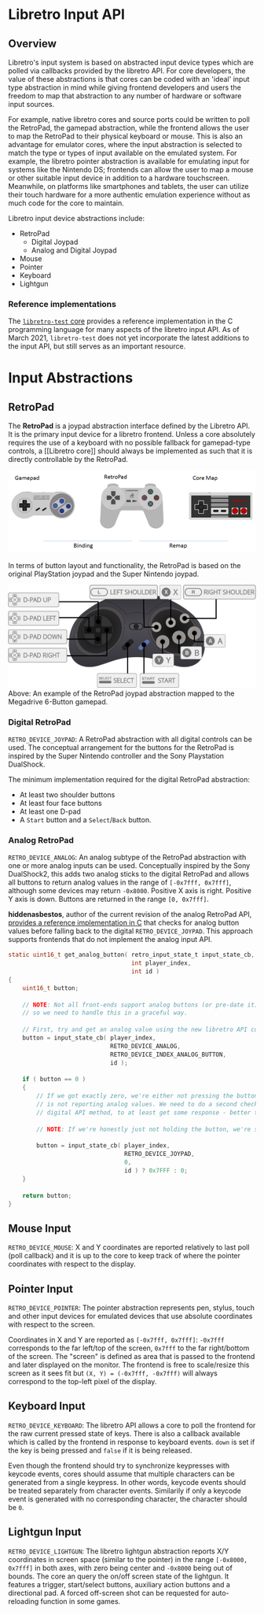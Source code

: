 # Libretro Input API

## Overview

Libretro's input system is based on abstracted input device types which are polled via callbacks provided by the libretro API. For core developers, the value of these abstractions is that cores can be coded with an 'ideal' input type abstraction in mind while giving frontend developers and users the freedom to map that abstraction to any number of hardware or software input sources.

For example, native libretro cores and source ports could be written to poll the RetroPad, the gamepad abstraction, while the frontend allows the user to map the RetroPad to their physical keyboard or mouse. This is also an advantage for emulator cores, where the input abstraction is selected to match the type or types of input available on the emulated system. For example, the libretro pointer abstraction is available for emulating input for systems like the Nintendo DS; frontends can allow the user to map a mouse or other suitable input device in addition to a hardware touchscreen. Meanwhile, on platforms like smartphones and tablets, the user can utilize their touch hardware for a more authentic emulation experience without as much code for the core to maintain.

Libretro input device abstractions include:

 * RetroPad
    - Digital Joypad
    - Analog and Digital Joypad
 * Mouse
 * Pointer
 * Keyboard
 * Lightgun

### Reference implementations
The [`libretro-test` core](https://github.com/libretro/libretro-samples/tree/master/tests/test) provides a reference implementation in the C programming language for many aspects of the libretro input API. As of March 2021, `libretro-test` does not yet incorporate the latest additions to the input API, but still serves as an important resource.

# Input Abstractions

## RetroPad
The **RetroPad** is a joypad abstraction interface defined by the Libretro API. It is the primary input device for a libretro frontend. Unless a core absolutely requires the use of a keyboard with no possible fallback for gamepad-type controls, a [[Libretro core]] should always be implemented as such that it is directly controllable by the RetroPad.

![RetroPad Conceptual Diagram](../image/guides/retropad-conceptual-diagram.png)

In terms of button layout and functionality, the RetroPad is based on the original PlayStation joypad and the Super Nintendo joypad.

![Mega Drive 6-Button Gamepad](../image/controller/md6.png)
Above: An example of the RetroPad joypad abstraction mapped to the Megadrive 6-Button gamepad.

### Digital RetroPad
`RETRO_DEVICE_JOYPAD`: A RetroPad abstraction with all digital controls can be used. The conceptual arrangement for the buttons for the RetroPad is inspired by the Super Nintendo controller and the Sony Playstation DualShock.

The minimum implementation required for the digital RetroPad abstraction:

* At least two shoulder buttons
* At least four face buttons
* At least one D-pad
* A `Start` button and a `Select`/`Back` button.

### Analog RetroPad
`RETRO_DEVICE_ANALOG`: An analog subtype of the RetroPad abstraction with one or more analog inputs can be used. Conceptually inspired by the Sony DualShock2, this adds two analog sticks to the digital RetroPad and allows all buttons to return analog values in the range of `[-0x7fff, 0x7fff]`, although some devices may return `-0x8000`. Positive X axis is right. Positive Y axis is down. Buttons are returned in the range `[0, 0x7fff]`.

**hiddenasbestos**, author of the current revision of the analog RetroPad API, [provides a reference implementation in C](https://github.com/libretro/libretro-common/pull/50#issue-153412324) that checks for analog button values before falling back to the digital `RETRO_DEVICE_JOYPAD`. This approach supports frontends that do not implement the analog input API.
```c
static uint16_t get_analog_button( retro_input_state_t input_state_cb,
                                   int player_index,
                                   int id )
{
    uint16_t button;

    // NOTE: Not all front-ends support analog buttons (or pre-date it) 
    // so we need to handle this in a graceful way.

    // First, try and get an analog value using the new libretro API constant
    button = input_state_cb( player_index,
                             RETRO_DEVICE_ANALOG,
                             RETRO_DEVICE_INDEX_ANALOG_BUTTON,
                             id );

    if ( button == 0 )
    {
        // If we got exactly zero, we're either not pressing the button, or the front-end
        // is not reporting analog values. We need to do a second check using the classic
        // digital API method, to at least get some response - better than nothing.

        // NOTE: If we're honestly just not holding the button, we're still going to get zero.

        button = input_state_cb( player_index,
                                 RETRO_DEVICE_JOYPAD,
                                 0,
                                 id ) ? 0x7FFF : 0;
    }

    return button;
}
```

## Mouse Input
`RETRO_DEVICE_MOUSE`: X and Y coordinates are reported relatively to last poll (poll callback) and it is up to the core to keep track of where the pointer coordinates with respect to the display.

## Pointer Input
`RETRO_DEVICE_POINTER`: The pointer abstraction represents pen, stylus, touch and other input devices for emulated devices that use absolute coordinates with respect to the screen.

Coordinates in X and Y are reported as `[-0x7fff, 0x7fff]`: `-0x7fff` corresponds to the far left/top of the screen, `0x7fff` to the far right/bottom of the screen. The "screen" is defined as area that is passed to the frontend and later displayed on the monitor. The frontend is free to scale/resize this screen as it sees fit but `(X, Y) = (-0x7fff, -0x7fff)` will always correspond to the top-left pixel of the display.

## Keyboard Input
`RETRO_DEVICE_KEYBOARD`: The libretro API allows a core to poll the frontend for the raw current pressed state of keys. There is also a callback available which is called by the frontend in response to keyboard events. `down` is set if the key is being pressed and `false` if it is being released.

Even though the frontend should try to synchronize keypresses with keycode events, cores should assume that multiple characters can be generated from a single keypress. In other words, keycode events should be treated separately from character events. Similarily if only a keycode event is generated with no corresponding character, the character should be `0`.

## Lightgun Input
`RETRO_DEVICE_LIGHTGUN`: The libretro lightgun abstraction reports X/Y coordinates in screen space (similar to the pointer) in the range `[-0x8000, 0x7fff]` in both axes, with zero being center and `-0x8000` being out of bounds. The core an query the on/off screen state of the lightgun. It features a trigger, start/select buttons, auxiliary action buttons and a directional pad. A forced off-screen shot can be requested for auto-reloading function in some games.
